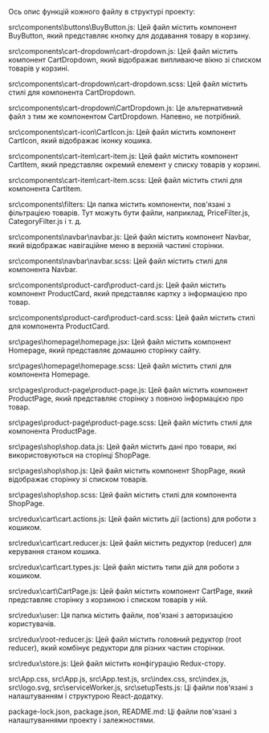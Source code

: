Ось опис функцій кожного файлу в структурі проекту:

src\components\buttons\BuyButton.js: Цей файл містить компонент BuyButton, який представляє кнопку для додавання товару в корзину.

src\components\cart-dropdown\cart-dropdown.js: Цей файл містить компонент CartDropdown, який відображає випливаюче вікно зі списком товарів у корзині.

src\components\cart-dropdown\cart-dropdown.scss: Цей файл містить стилі для компонента CartDropdown.

src\components\cart-dropdown\CartDropdown.js: Це альтернативний файл з тим же компонентом CartDropdown. Напевно, не потрібний.

src\components\cart-icon\CartIcon.js: Цей файл містить компонент CartIcon, який відображає іконку кошика.

src\components\cart-item\cart-item.js: Цей файл містить компонент CartItem, який представляє окремий елемент у списку товарів у корзині.

src\components\cart-item\cart-item.scss: Цей файл містить стилі для компонента CartItem.

src\components\filters: Ця папка містить компоненти, пов'язані з фільтрацією товарів. Тут можуть бути файли, наприклад, PriceFilter.js, CategoryFilter.js і т. д.

src\components\navbar\navbar.js: Цей файл містить компонент Navbar, який відображає навігаційне меню в верхній частині сторінки.

src\components\navbar\navbar.scss: Цей файл містить стилі для компонента Navbar.

src\components\product-card\product-card.js: Цей файл містить компонент ProductCard, який представляє картку з інформацією про товар.

src\components\product-card\product-card.scss: Цей файл містить стилі для компонента ProductCard.

src\pages\homepage\homepage.jsx: Цей файл містить компонент Homepage, який представляє домашню сторінку сайту.

src\pages\homepage\homepage.scss: Цей файл містить стилі для компонента Homepage.

src\pages\product-page\product-page.js: Цей файл містить компонент ProductPage, який представляє сторінку з повною інформацією про товар.

src\pages\product-page\product-page.scss: Цей файл містить стилі для компонента ProductPage.

src\pages\shop\shop.data.js: Цей файл містить дані про товари, які використовуються на сторінці ShopPage.

src\pages\shop\shop.js: Цей файл містить компонент ShopPage, який відображає сторінку зі списком товарів.

src\pages\shop\shop.scss: Цей файл містить стилі для компонента ShopPage.

src\redux\cart\cart.actions.js: Цей файл містить дії (actions) для роботи з кошиком.

src\redux\cart\cart.reducer.js: Цей файл містить редуктор (reducer) для керування станом кошика.

src\redux\cart\cart.types.js: Цей файл містить типи дій для роботи з кошиком.

src\redux\cart\CartPage.js: Цей файл містить компонент CartPage, який представляє сторінку з корзиною і списком товарів у ній.

src\redux\user: Ця папка містить файли, пов'язані з авторизацією користувачів.

src\redux\root-reducer.js: Цей файл містить головний редуктор (root reducer), який комбінує редуктори для різних частин сторінки.

src\redux\store.js: Цей файл містить конфігурацію Redux-стору.

src\App.css, src\App.js, src\App.test.js, src\index.css, src\index.js, src\logo.svg, src\serviceWorker.js, src\setupTests.js: Ці файли пов'язані з налаштуванням і структурою React-додатку.

package-lock.json, package.json, README.md: Ці файли пов'язані з налаштуваннями проекту і залежностями.
